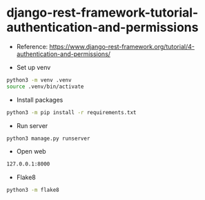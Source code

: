 # django-rest-framework-tutorial-authentication-and-permissions

- Reference: https://www.django-rest-framework.org/tutorial/4-authentication-and-permissions/

- Set up venv

```bash
python3 -m venv .venv
source .venv/bin/activate
```

- Install packages

```bash
python3 -m pip install -r requirements.txt
```

- Run server

```bash
python3 manage.py runserver
```

- Open web

```bash
127.0.0.1:8000
```

- Flake8

```bash
python3 -m flake8
```
